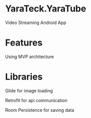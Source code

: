 # YaraTeck.YaraTube
Video Streaming Android App
# Features
Using MVP architecture
# Libraries
Glide for image loading

Retrofit for api communication

Room Persistence for saving data
